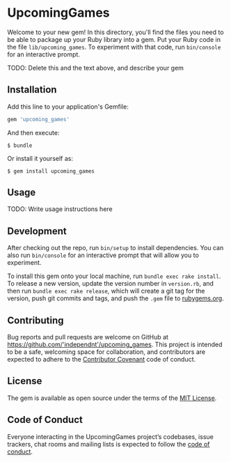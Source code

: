 # UpcomingGames

Welcome to your new gem! In this directory, you'll find the files you need to be able to package up your Ruby library into a gem. Put your Ruby code in the file `lib/upcoming_games`. To experiment with that code, run `bin/console` for an interactive prompt.

TODO: Delete this and the text above, and describe your gem

## Installation

Add this line to your application's Gemfile:

```ruby
gem 'upcoming_games'
```

And then execute:

    $ bundle

Or install it yourself as:

    $ gem install upcoming_games

## Usage

TODO: Write usage instructions here

## Development

After checking out the repo, run `bin/setup` to install dependencies. You can also run `bin/console` for an interactive prompt that will allow you to experiment.

To install this gem onto your local machine, run `bundle exec rake install`. To release a new version, update the version number in `version.rb`, and then run `bundle exec rake release`, which will create a git tag for the version, push git commits and tags, and push the `.gem` file to [rubygems.org](https://rubygems.org).

## Contributing

Bug reports and pull requests are welcome on GitHub at https://github.com/'independnt'/upcoming_games. This project is intended to be a safe, welcoming space for collaboration, and contributors are expected to adhere to the [Contributor Covenant](http://contributor-covenant.org) code of conduct.

## License

The gem is available as open source under the terms of the [MIT License](https://opensource.org/licenses/MIT).

## Code of Conduct

Everyone interacting in the UpcomingGames project’s codebases, issue trackers, chat rooms and mailing lists is expected to follow the [code of conduct](https://github.com/'independnt'/upcoming_games/blob/master/CODE_OF_CONDUCT.md).
